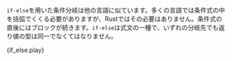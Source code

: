 <!--- Branching with `if`-`else` is similar to other languages. Unlike many of them, --->
<!--- the boolean condition doesn't need to be surrounded by parentheses, and each --->
<!--- condition is followed by a block. `if`-`else` conditionals are expressions, --->
<!--- and, all branches must return the same type. --->
`if-else`を用いた条件分岐は他の言語に似ています。多くの言語では条件式の中を括弧でくくる必要がありますが、Rustではその必要はありません。条件式の直後にはブロックが続きます。`if-else`は式文の一種で、いずれの分岐先でも返り値の型は同一でなくてはなりません。

{if_else.play}
